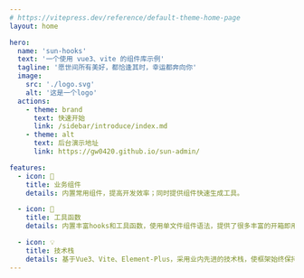 ```yaml
---
# https://vitepress.dev/reference/default-theme-home-page
layout: home

hero:
  name: 'sun-hooks'
  text: '一个使用 vue3、vite 的组件库示例'
  tagline: '愿世间所有美好，都恰逢其时，幸运都奔向你'
  image:
    src: './logo.svg'
    alt: '这是一个logo'
  actions:
    - theme: brand
      text: 快速开始
      link: /sidebar/introduce/index.md
    - theme: alt
      text: 后台演示地址
      link: https://gw0420.github.io/sun-admin/

features:
  - icon: 📝
    title: 业务组件
    details: 内置常用组件，提高开发效率；同时提供组件快速生成工具。

  - icon: 🚀
    title: 工具函数
    details: 内置丰富hooks和工具函数，使用单文件组件语法，提供了很多丰富的开箱即用的组件和工具库。

  - icon: 💡
    title: 技术栈
    details: 基于Vue3、Vite、Element-Plus，采用业内先进的技术栈，使框架始终保持新鲜。
---
```

